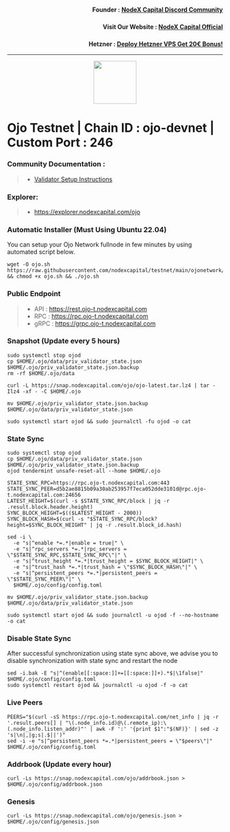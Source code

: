 <h3><p style="font-size:14px" align="right">Founder :
<a href="https://discord.gg/nodexcapital" target="_blank">NodeX Capital Discord Community</a></p></h3>
<h3><p style="font-size:14px" align="right">Visit Our Website :
<a href="https://discord.gg/nodexcapital" target="_blank">NodeX Capital Official</a></p></h3>
<h3><p style="font-size:14px" align="right">Hetzner :
<a href="https://hetzner.cloud/?ref=bMTVi7dcwSgA" target="_blank">Deploy Hetzner VPS Get 20€ Bonus!</a></h3>
<hr>

<p align="center">
  <img height="100" height="auto" src="https://polkachu.com/images/chains/ojo.png">
</p>

# Ojo Testnet | Chain ID : ojo-devnet | Custom Port : 246

### Community Documentation :
>- [Validator Setup Instructions](https://polkachu.com/testnets/ojo)

### Explorer:
>-  https://explorer.nodexcapital.com/ojo

### Automatic Installer (Must Using Ubuntu 22.04)
You can setup your Ojo Network fullnode in few minutes by using automated script below.
```
wget -O ojo.sh https://raw.githubusercontent.com/nodexcapital/testnet/main/ojonetwork/ojo.sh && chmod +x ojo.sh && ./ojo.sh
```
### Public Endpoint

>- API : https://rest.ojo-t.nodexcapital.com
>- RPC : https://rpc.ojo-t.nodexcapital.com
>- gRPC : https://grpc.ojo-t.nodexcapital.com

### Snapshot (Update every 5 hours)
```
sudo systemctl stop ojod
cp $HOME/.ojo/data/priv_validator_state.json $HOME/.ojo/priv_validator_state.json.backup
rm -rf $HOME/.ojo/data

curl -L https://snap.nodexcapital.com/ojo/ojo-latest.tar.lz4 | tar -Ilz4 -xf - -C $HOME/.ojo

mv $HOME/.ojo/priv_validator_state.json.backup $HOME/.ojo/data/priv_validator_state.json

sudo systemctl start ojod && sudo journalctl -fu ojod -o cat
```

### State Sync
```
sudo systemctl stop ojod
cp $HOME/.ojo/data/priv_validator_state.json $HOME/.ojo/priv_validator_state.json.backup
ojod tendermint unsafe-reset-all --home $HOME/.ojo

STATE_SYNC_RPC=https://rpc.ojo-t.nodexcapital.com:443
STATE_SYNC_PEER=d5b2ae8815b09a30ab253957f7eca052dde3101d@rpc.ojo-t.nodexcapital.com:24656
LATEST_HEIGHT=$(curl -s $STATE_SYNC_RPC/block | jq -r .result.block.header.height)
SYNC_BLOCK_HEIGHT=$(($LATEST_HEIGHT - 2000))
SYNC_BLOCK_HASH=$(curl -s "$STATE_SYNC_RPC/block?height=$SYNC_BLOCK_HEIGHT" | jq -r .result.block_id.hash)

sed -i \
  -e "s|^enable *=.*|enable = true|" \
  -e "s|^rpc_servers *=.*|rpc_servers = \"$STATE_SYNC_RPC,$STATE_SYNC_RPC\"|" \
  -e "s|^trust_height *=.*|trust_height = $SYNC_BLOCK_HEIGHT|" \
  -e "s|^trust_hash *=.*|trust_hash = \"$SYNC_BLOCK_HASH\"|" \
  -e "s|^persistent_peers *=.*|persistent_peers = \"$STATE_SYNC_PEER\"|" \
  $HOME/.ojo/config/config.toml

mv $HOME/.ojo/priv_validator_state.json.backup $HOME/.ojo/data/priv_validator_state.json

sudo systemctl start ojod && sudo journalctl -u ojod -f --no-hostname -o cat
```

### Disable State Sync 
After successful synchronization using state sync above, we advise you to disable synchronization with state sync and restart the node
```
sed -i.bak -E "s|^(enable[[:space:]]+=[[:space:]]+).*$|\1false|" $HOME/.ojo/config/config.toml
sudo systemctl restart ojod && journalctl -u ojod -f -o cat
```

### Live Peers
```
PEERS="$(curl -sS https://rpc.ojo-t.nodexcapital.com/net_info | jq -r '.result.peers[] | "\(.node_info.id)@\(.remote_ip):\(.node_info.listen_addr)"' | awk -F ':' '{print $1":"$(NF)}' | sed -z 's|\n|,|g;s|.$||')"
sed -i -e "s|^persistent_peers *=.*|persistent_peers = \"$peers\"|" $HOME/.ojo/config/config.toml
```
### Addrbook (Update every hour)
```
curl -Ls https://snap.nodexcapital.com/ojo/addrbook.json > $HOME/.ojo/config/addrbook.json
```
### Genesis
```
curl -Ls https://snap.nodexcapital.com/ojo/genesis.json > $HOME/.ojo/config/genesis.json
```